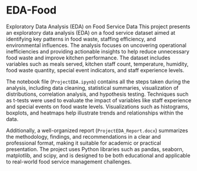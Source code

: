 # EDA-Food
Exploratory Data Analysis (EDA) on Food Service Data
This project presents an exploratory data analysis (EDA) on a food service dataset aimed at identifying key patterns in food waste, staffing efficiency, and environmental influences. The analysis focuses on uncovering operational inefficiencies and providing actionable insights to help reduce unnecessary food waste and improve kitchen performance. The dataset includes variables such as meals served, kitchen staff count, temperature, humidity, food waste quantity, special event indicators, and staff experience levels.

The notebook file (`ProjectEDA.ipynb`) contains all the steps taken during the analysis, including data cleaning, statistical summaries, visualization of distributions, correlation analysis, and hypothesis testing. Techniques such as t-tests were used to evaluate the impact of variables like staff experience and special events on food waste levels. Visualizations such as histograms, boxplots, and heatmaps help illustrate trends and relationships within the data.

Additionally, a well-organized report (`ProjectEDA_Report.docx`) summarizes the methodology, findings, and recommendations in a clear and professional format, making it suitable for academic or practical presentation. The project uses Python libraries such as pandas, seaborn, matplotlib, and scipy, and is designed to be both educational and applicable to real-world food service management challenges.
